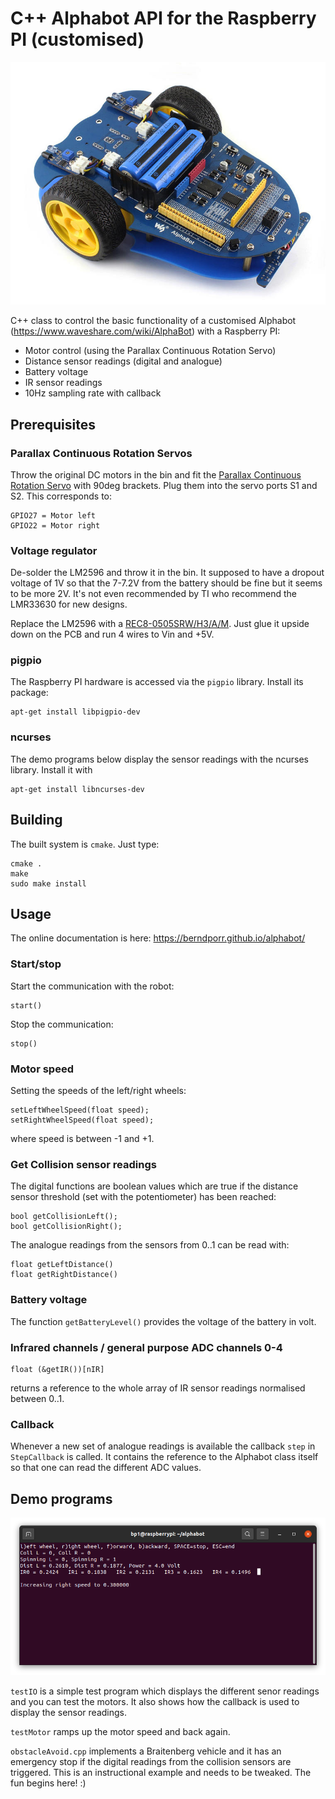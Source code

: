 # C++ Alphabot API for the Raspberry PI (customised)

![alt tag](robot.jpg)

C++ class to control the basic functionality of a customised Alphabot
(https://www.waveshare.com/wiki/AlphaBot) with a Raspberry PI:

 - Motor control (using the Parallax Continuous Rotation Servo)
 - Distance sensor readings (digital and analogue)
 - Battery voltage
 - IR sensor readings
 - 10Hz sampling rate with callback

## Prerequisites

### Parallax Continuous Rotation Servos

Throw the original DC motors in the bin and fit the [Parallax Continuous Rotation Servo](https://www.parallax.com/product/parallax-continuous-rotation-servo/) with 90deg brackets. Plug them into the servo ports S1 and S2.
This corresponds to:
```
GPIO27 = Motor left
GPIO22 = Motor right
```

### Voltage regulator

De-solder the LM2596 and throw it in the bin. It supposed to have a dropout voltage of 1V so that the 7-7.2V from the battery
should be fine but it seems to be more 2V. It's not even recommended by TI who recommend the LMR33630 for new designs.

Replace the LM2596 with a [REC8-0505SRW/H3/A/M](https://onecall.farnell.com/recom-power/rec8-0505srw-h3-a-m/dc-dc-converter-5v-1-6a/dp/2846262). Just glue it upside down on the PCB and run 4 wires to Vin and +5V.

### pigpio
The Raspberry PI hardware is accessed via the
`pigpio` library. Install its package:
```
apt-get install libpigpio-dev
```

### ncurses
The demo programs below display the sensor
readings with the ncurses library. Install
it with
```
apt-get install libncurses-dev
```

## Building

The built system is `cmake`. Just type:
```
cmake .
make
sudo make install
```

## Usage

The online documentation is here: https://berndporr.github.io/alphabot/

### Start/stop

Start the communication with the robot:
```
start()
```

Stop the communication:
```
stop()
```

### Motor speed

Setting the speeds of the left/right wheels:
```
setLeftWheelSpeed(float speed);
setRightWheelSpeed(float speed);
```
where speed is between -1 and +1.

### Get Collision sensor readings

The digital functions are boolean values which are true if the
distance sensor threshold (set with the potentiometer) has been reached:
```
bool getCollisionLeft();
bool getCollisionRight();
```

The analogue readings from the sensors from 0..1 can be read with:
```
float getLeftDistance()
float getRightDistance()
```

### Battery voltage

The function `getBatteryLevel()` provides the voltage of the battery
in volt.

### Infrared channels / general purpose ADC channels 0-4

```
float (&getIR())[nIR]
```
returns a reference to the whole array of IR sensor readings
normalised between 0..1.

### Callback

Whenever a new set of analogue readings is available the callback `step`
in `StepCallback` is called. It contains the reference to the Alphabot
class itself so that one can read the different ADC values.

## Demo programs

![alt tag](testIO.png)

`testIO` is a simple test program which displays the different
senor readings and you can test the motors. It also shows
how the callback is used to display the sensor readings.

`testMotor` ramps up the motor speed and back again.

`obstacleAvoid.cpp` implements a Braitenberg vehicle
and it has an emergency stop if the digital readings from
the collision sensors are triggered. This is an
instructional example and needs to be tweaked. The
fun begins here! :)
